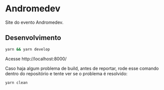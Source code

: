 # Andromedev

Site do evento Andromedev.

## Desenvolvimento

```sh
yarn && yarn develop
```

Acesse http://localhost:8000/

Caso haja algum problema de build, antes de reportar, rode esse comando dentro do repositório e tente ver se o problema é resolvido:

```sh
yarn clean
```

